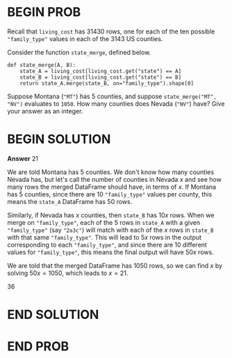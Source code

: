 # BEGIN PROB

Recall that `living_cost` has $31430$ rows, one for each of the ten
possible `"family_type"` values in each of the $3143$ US counties.

Consider the function `state_merge`, defined below.

    def state_merge(A, B):
        state_A = living_cost[living_cost.get("state") == A]
        state_B = living_cost[living_cost.get("state") == B]
        return state_A.merge(state_B, on="family_type").shape[0]

Suppose Montana (`"MT"`) has 5 counties, and suppose
`state_merge("MT", "NV")` evaluates to `1050`. How many counties does
Nevada (`"NV"`) have? Give your answer as an integer.

# BEGIN SOLUTION

**Answer** $21$

We are told Montana has 5 counties. We don't know how many counties Nevada has, but let's call the number of counties in Nevada $x$ and see how many rows the merged DataFrame should have, in terms of $x$. If Montana has 5 counties, since there are 10 `"family_type"` values per county, this means the `state_A` DataFrame has 50 rows. 

Similarly, if Nevada has $x$ counties, then `state_B` has $10x$ rows. When we merge on `"family_type"`, each of the 5 rows in `state_A` with a given `"family_type"` (say `"2a3c"`) will match with each of the $x$ rows in `state_B` with that same `"family_type"`. This will lead to $5x$ rows in the output corresponding to each `"family_type"`, and since there are 10 different values for `"family_type"`, this means the final output will have $50x$ rows.

We are told that the merged DataFrame has $1050$ rows, so we can find $x$ by solving $50x = 1050$, which leads to $x = 21$.


<average>36</average>

# END SOLUTION

# END PROB